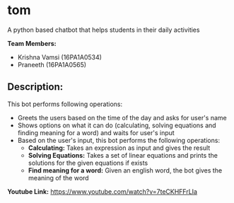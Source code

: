 # tom
A python based chatbot that helps students in their daily activities

**Team Members:**
* Krishna Vamsi (16PA1A0534)
* Praneeth (16PA1A0565)

## Description:
This bot performs following operations:
* Greets the users based on the time of the day and asks for user's name
* Shows options on what it can do (calculating, solving equations and finding meaning for a word) and waits for user's input
* Based on the user's input, this bot performs the following operations:
  * **Calculating:** Takes an expression as input and gives the result
  * **Solving Equations:** Takes a set of linear equations and prints the solutions for the given equations if exists
  * **Find meaning for a word:** Given an english word, the bot gives the meaning of the word

**Youtube Link:**
    https://www.youtube.com/watch?v=7teCKHFFrLIa
    
